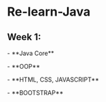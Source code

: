 # Re-learn-Java
## Week 1:
<p>- **Java Core**</p>
<p>- **OOP**<p>
<p>- **HTML, CSS, JAVASCRIPT** </p>
<p>- **BOOTSTRAP**</p>
